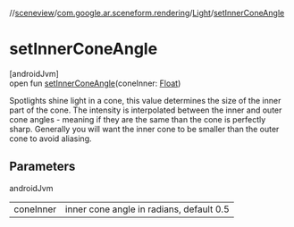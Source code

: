 //[sceneview](../../../index.md)/[com.google.ar.sceneform.rendering](../index.md)/[Light](index.md)/[setInnerConeAngle](set-inner-cone-angle.md)

# setInnerConeAngle

[androidJvm]\
open fun [setInnerConeAngle](set-inner-cone-angle.md)(coneInner: [Float](https://kotlinlang.org/api/latest/jvm/stdlib/kotlin/-float/index.html))

Spotlights shine light in a cone, this value determines the size of the inner part of the cone. The intensity is interpolated between the inner and outer cone angles - meaning if they are the same than the cone is perfectly sharp. Generally you will want the inner cone to be smaller than the outer cone to avoid aliasing.

## Parameters

androidJvm

| | |
|---|---|
| coneInner | inner cone angle in radians, default 0.5 |

